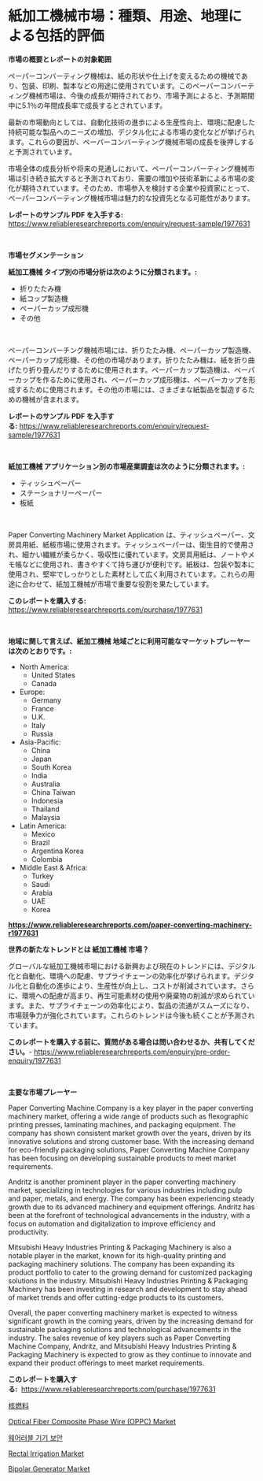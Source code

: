 <p><h1>紙加工機械市場：種類、用途、地理による包括的評価</h1></p><p><strong>市場の概要とレポートの対象範囲</strong></p>
<p><p>ペーパーコンバーティング機械は、紙の形状や仕上げを変えるための機械であり、包装、印刷、製本などの用途に使用されています。このペーパーコンバーティング機械市場は、今後の成長が期待されており、市場予測によると、予測期間中に5.1％の年間成長率で成長するとされています。</p><p>最新の市場動向としては、自動化技術の進歩による生産性向上、環境に配慮した持続可能な製品へのニーズの増加、デジタル化による市場の変化などが挙げられます。これらの要因が、ペーパーコンバーティング機械市場の成長を後押しすると予測されています。</p><p>市場全体の成長分析や将来の見通しにおいて、ペーパーコンバーティング機械市場は引き続き拡大すると予測されており、需要の増加や技術革新による市場の変化が期待されています。そのため、市場参入を検討する企業や投資家にとって、ペーパーコンバーティング機械市場は魅力的な投資先となる可能性があります。</p></p>
<p><strong>レポートのサンプル PDF を入手する:</strong> <a href="https://www.reliableresearchreports.com/enquiry/request-sample/1977631">https://www.reliableresearchreports.com/enquiry/request-sample/1977631</a></p>
<p>&nbsp;</p>
<p><strong>市場セグメンテーション</strong></p>
<p><strong>紙加工機械 タイプ別の市場分析は次のように分類されます。:</strong></p>
<p><ul><li>折りたたみ機</li><li>紙コップ製造機</li><li>ペーパーカップ成形機</li><li>その他</li></ul></p>
<p>&nbsp;</p>
<p><p>ペーパーコンバーチング機械市場には、折りたたみ機、ペーパーカップ製造機、ペーパーカップ成形機、その他の市場があります。折りたたみ機は、紙を折り曲げたり折り畳んだりするために使用されます。ペーパーカップ製造機は、ペーパーカップを作るために使用され、ペーパーカップ成形機は、ペーパーカップを形成するために使用されます。その他の市場には、さまざまな紙製品を製造するための機械が含まれます。</p></p>
<p><strong>レポートのサンプル PDF を入手する:</strong>&nbsp;<a href="https://www.reliableresearchreports.com/enquiry/request-sample/1977631">https://www.reliableresearchreports.com/enquiry/request-sample/1977631</a></p>
<p>&nbsp;</p>
<p><strong> 紙加工機械 アプリケーション別の市場産業調査は次のように分類されます。:</strong></p>
<p><ul><li>ティッシュペーパー</li><li>ステーショナリーペーパー</li><li>板紙</li></ul></p>
<p>&nbsp;</p>
<p><p>Paper Converting Machinery Market Application は、ティッシュペーパー、文房具用紙、紙板市場に使用されます。ティッシュペーパーは、衛生目的で使用され、細かい繊維が柔らかく、吸収性に優れています。文房具用紙は、ノートやメモ帳などに使用され、書きやすくて持ち運びが便利です。紙板は、包装や製本に使用され、堅牢でしっかりとした素材として広く利用されています。これらの用途に合わせて、紙加工機械が市場で重要な役割を果たしています。</p></p>
<p><strong>このレポートを購入する:</strong>&nbsp; <a href="https://www.reliableresearchreports.com/purchase/1977631">https://www.reliableresearchreports.com/purchase/1977631</a></p>
<p>&nbsp;</p>
<p><strong>地域に関して言えば、紙加工機械 地域ごとに利用可能なマーケットプレーヤーは次のとおりです。:</strong></p>
<p><ul>
    <li>
        North America:
        <ul>
            <li>United States</li>
            <li>Canada</li>
        </ul>
    </li>
    <li>
        Europe:
        <ul>
            <li>Germany</li>
            <li>France</li>
            <li>U.K.</li>
            <li>Italy</li>
            <li>Russia</li>
        </ul>
    </li>
    <li>
        Asia-Pacific:
        <ul>
            <li>China</li>
            <li>Japan</li>
            <li>South Korea</li>
            <li>India</li>
            <li>Australia</li>
            <li>China Taiwan</li>
            <li>Indonesia</li>
            <li>Thailand</li>
            <li>Malaysia</li>
        </ul>
    </li>
    <li>
        Latin America:
        <ul>
            <li>Mexico</li>
            <li>Brazil</li>
            <li>Argentina Korea</li>
            <li>Colombia</li>
        </ul>
    </li>
    <li>
        Middle East & Africa:
        <ul>
            <li>Turkey</li>
            <li>Saudi</li>
            <li>Arabia</li>
            <li>UAE</li>
            <li>Korea</li>
        </ul>
    </li>
    </ul></p>
<p><strong><a href="https://www.reliableresearchreports.com/paper-converting-machinery-r1977631">https://www.reliableresearchreports.com/paper-converting-machinery-r1977631</a></strong>&nbsp;</p>
<p><strong>世界の新たなトレンドとは 紙加工機械 市場？</strong></p>
<p><p>グローバルな紙加工機械市場における新興および現在のトレンドには、デジタル化と自動化、環境への配慮、サプライチェーンの効率化が挙げられます。デジタル化と自動化の進歩により、生産性が向上し、コストが削減されています。さらに、環境への配慮が高まり、再生可能素材の使用や廃棄物の削減が求められています。また、サプライチェーンの効率化により、製品の流通がスムーズになり、市場競争力が強化されています。これらのトレンドは今後も続くことが予測されています。</p></p>
<p><strong>このレポートを購入する前に、質問がある場合は問い合わせるか、共有してください。</strong>- <a href="https://www.reliableresearchreports.com/enquiry/pre-order-enquiry/1977631">https://www.reliableresearchreports.com/enquiry/pre-order-enquiry/1977631</a></p>
<p>&nbsp;</p>
<p><strong>主要な市場プレーヤー</strong></p>
<p><p>Paper Converting Machine Company is a key player in the paper converting machinery market, offering a wide range of products such as flexographic printing presses, laminating machines, and packaging equipment. The company has shown consistent market growth over the years, driven by its innovative solutions and strong customer base. With the increasing demand for eco-friendly packaging solutions, Paper Converting Machine Company has been focusing on developing sustainable products to meet market requirements.</p><p>Andritz is another prominent player in the paper converting machinery market, specializing in technologies for various industries including pulp and paper, metals, and energy. The company has been experiencing steady growth due to its advanced machinery and equipment offerings. Andritz has been at the forefront of technological advancements in the industry, with a focus on automation and digitalization to improve efficiency and productivity.</p><p>Mitsubishi Heavy Industries Printing & Packaging Machinery is also a notable player in the market, known for its high-quality printing and packaging machinery solutions. The company has been expanding its product portfolio to cater to the growing demand for customized packaging solutions in the industry. Mitsubishi Heavy Industries Printing & Packaging Machinery has been investing in research and development to stay ahead of market trends and offer cutting-edge products to its customers.</p><p>Overall, the paper converting machinery market is expected to witness significant growth in the coming years, driven by the increasing demand for sustainable packaging solutions and technological advancements in the industry. The sales revenue of key players such as Paper Converting Machine Company, Andritz, and Mitsubishi Heavy Industries Printing & Packaging Machinery is expected to grow as they continue to innovate and expand their product offerings to meet market requirements.</p></p>
<p><strong>このレポートを購入する:</strong>&nbsp;&nbsp;<a href="https://www.reliableresearchreports.com/purchase/1977631">https://www.reliableresearchreports.com/purchase/1977631</a></p>
<p><p><a href="https://github.com/TerrellConn/Market-Research-Report-List-1/blob/main/124548648723.md">核燃料</a></p><p><a href="https://issuu.com/reportprime-2/docs/optical-fiber-composite-phase-wire-oppc-market-siz">Optical Fiber Composite Phase Wire (OPPC) Market</a></p><p><a href="https://medium.com/@felipegrrady654556/%EC%B0%A9%EC%9A%A9%ED%98%95-%EA%B8%B0%EA%B8%B0-%EB%B3%B4%EC%95%88-%EC%8B%9C%EC%9E%A5-%EA%B7%9C%EB%AA%A8-%EB%B0%8F-%EC%8B%9C%EC%9E%A5-%EB%8F%99%ED%96%A5-%EC%A0%84%EB%B0%A9%EC%9C%84-%EC%82%B0%EC%97%85-%EA%B0%9C%EC%9A%94-2024%EB%85%84%EB%B6%80%ED%84%B0-2031%EB%85%84-a05ce92f03d3">웨어러블 기기 보안</a></p><p><a href="https://github.com/bobicer/Market-Research-Report-List-3/blob/main/rectal-irrigation-market.md">Rectal Irrigation Market</a></p><p><a href="https://github.com/globismark/Market-Research-Report-List-3/blob/main/bipolar-generator-market.md">Bipolar Generator Market</a></p></p>